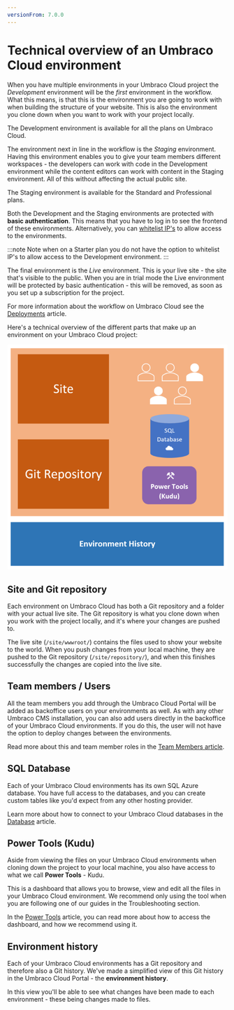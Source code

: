 ```yaml
---
versionFrom: 7.0.0
---
```


# Technical overview of an Umbraco Cloud environment

When you have multiple environments in your Umbraco Cloud project the *Development* environment will be the *first* environment in the workflow. What this means, is that this is the environment you are going to work with when building the structure of your website. This is also the environment you clone down when you want to work with your project locally.

The Development environment is available for all the plans on Umbraco Cloud.

The environment next in line in the workflow is the *Staging* environment. Having this environment enables you to give your team members different workspaces - the developers can work with code in the Development environment while the content editors can work with content in the Staging environment. All of this without affecting the actual public site.

The Staging environment is available for the Standard and Professional plans.

Both the Development and the Staging environments are protected with **basic authentication**. This means that you have to log in to see the frontend of these environments. Alternatively, you can [whitelist IP's](../../Set-up/project-settings/#manage-ip-whitelist) to allow access to the environments.

:::note
Note when on a Starter plan you do not have the option to whitelist IP's to allow access to the Development environment.
:::

The final environment is the *Live* environment. This is your live site - the site that's visible to the public. When you are in trial mode the Live environment will be protected by basic authentication - this will be removed, as soon as you set up a subscription for the project.

For more information about the workflow on Umbraco Cloud see the [Deployments](../../Deployment) article.

Here's a technical overview of the different parts that make up an environment on your Umbraco Cloud project:

![Umbraco Cloud Environment Technical Overview](images/environment-tech-overview.png)

## Site and Git repository

Each environment on Umbraco Cloud has both a Git repository and a folder with your actual live site. The Git repository is what you clone down when you work with the project locally, and it's where your changes are pushed to.

The live site (`/site/wwwroot/`) contains the files used to show your website to the world. When you push changes from your local machine, they are pushed to the Git repository (`/site/repository/`), and when this finishes successfully the changes are copied into the live site.

## Team members / Users

All the team members you add through the Umbraco Cloud Portal will be added as backoffice users on your environments as well. As with any other Umbraco CMS installation, you can also add users directly in the backoffice of your Umbraco Cloud environments. If you do this, the user will not have the option to deploy changes between the environments.

Read more about this and team member roles in the [Team Members article](../../Set-up/Team-members).

## SQL Database

Each of your Umbraco Cloud environments has its own SQL Azure database. You have full access to the databases, and you can create custom tables like you'd expect from any other hosting provider.

Learn more about how to connect to your Umbraco Cloud databases in the [Database](../../Databases) article.

## Power Tools (Kudu)

Aside from viewing the files on your Umbraco Cloud environments when cloning down the project to your local machine, you also have access to what we call **Power Tools** - Kudu.

This is a dashboard that allows you to browse, view and edit all the files in your Umbraco Cloud environment. We recommend only using the tool when you are following one of our guides in the Troubleshooting section.

In the [Power Tools](../../Set-up/Power-tools) article, you can read more about how to access the dashboard, and how we recommend using it.

## Environment history

Each of your Umbraco Cloud environments has a Git repository and therefore also a Git history. We've made a simplified view of this Git history in the Umbraco Cloud Portal - the **environment history**.

In this view you'll be able to see what changes have been made to each environment - these being changes made to files.
